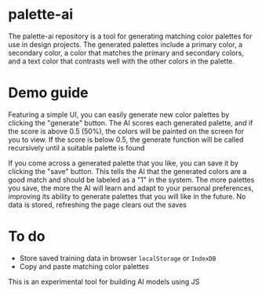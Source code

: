 # palette-ai
The palette-ai repository is a tool for generating matching color palettes for use in design projects. The generated palettes include a primary color, a secondary color, a color that matches the primary and secondary colors, and a text color that contrasts well with the other colors in the palette.

# Demo guide

Featuring a simple UI, you can easily generate new color palettes by clicking the "generate" button. The AI scores each generated palette, and if the score is above 0.5 (50%), the colors will be painted on the screen for you to view. If the score is below 0.5, the generate function will be called recursively until a suitable palette is found

If you come across a generated palette that you like, you can save it by clicking the "save" button. This tells the AI that the generated colors are a good match and should be labeled as a "1" in the system. The more palettes you save, the more the AI will learn and adapt to your personal preferences, improving its ability to generate palettes that you will like in the future. No data is stored, refreshing the page clears out the saves

# To do
- Store saved training data in browser `localStorage` or `IndexDB`
- Copy and paste matching color palettes

This is an experimental tool for building AI models using JS






